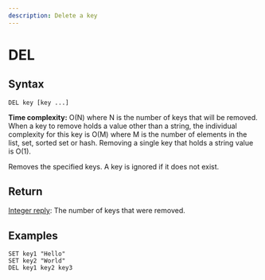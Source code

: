 ```yaml
---
description: Delete a key
---
```


# DEL

## Syntax

    DEL key [key ...]

**Time complexity:** O(N) where N is the number of keys that will be removed. When a key to remove holds a value other than a string, the individual complexity for this key is O(M) where M is the number of elements in the list, set, sorted set or hash. Removing a single key that holds a string value is O(1).

Removes the specified keys.
A key is ignored if it does not exist.

## Return

[Integer reply](https://redis.io/docs/reference/protocol-spec#resp-integers): The number of keys that were removed.

## Examples

```cli
SET key1 "Hello"
SET key2 "World"
DEL key1 key2 key3
```

